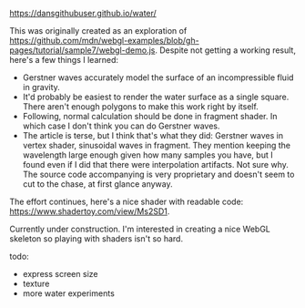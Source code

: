 https://dansgithubuser.github.io/water/

This was originally created as an exploration of https://github.com/mdn/webgl-examples/blob/gh-pages/tutorial/sample7/webgl-demo.js. Despite not getting a working result, here's a few things I learned:
- Gerstner waves accurately model the surface of an incompressible fluid in gravity.
- It'd probably be easiest to render the water surface as a single square. There aren't enough polygons to make this work right by itself.
- Following, normal calculation should be done in fragment shader. In which case I don't think you can do Gerstner waves.
- The article is terse, but I think that's what they did: Gerstner waves in vertex shader, sinusoidal waves in fragment. They mention keeping the wavelength large enough given how many samples you have, but I found even if I did that there were interpolation artifacts. Not sure why. The source code accompanying is very proprietary and doesn't seem to cut to the chase, at first glance anyway.

The effort continues, here's a nice shader with readable code: https://www.shadertoy.com/view/Ms2SD1.

Currently under construction. I'm interested in creating a nice WebGL skeleton so playing with shaders isn't so hard.

todo:
- express screen size
- texture
- more water experiments
